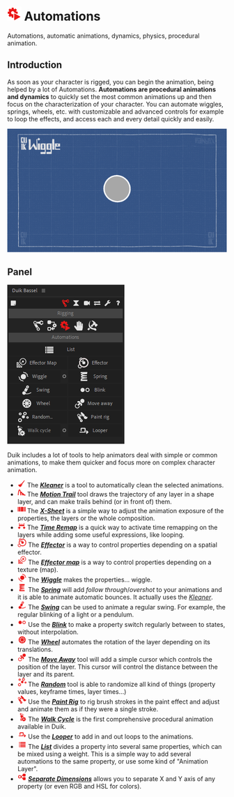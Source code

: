 # ![automation Icon](img\duik-icons\automation\automation-icon-r.png) Automations

Automations, automatic animations, dynamics, physics, procedural animation.

## Introduction

As soon as your character is rigged, you can begin the animation, being helped by a lot of Automations. **Automations are procedural animations and dynamics** to quickly set the most common animations up and then focus on the characterization of your character. You can automate wiggles, springs, wheels, etc. with customizable and advanced controls for example to loop the effects, and access each and every detail quickly and easily.

![Automations GIF](img/examples/automations.gif)

## Panel

![automation panel](img\duik-screenshots\S-Rigging\S-Rigging-Automations\Automation-panel.PNG)

Duik includes a lot of tools to help animators deal with simple or common animations, to make them quicker and focus more on complex character animation.

- ![](img\duik-icons\automation\w18_broom_r.png) The [***Kleaner***](kleaner.md) is a tool to automatically clean the selected animations.  
- ![](img\duik-icons\automation\w18_anim_r.png) The [***Motion Trail***](motion-trail.md) tool draws the trajectory of any layer in a shape layer, and can make trails behind (or in front of) them.
- ![](img\duik-icons\automation\w18_exposure_r.png) The [***X-Sheet***](x-sheet.md) is a simple way to adjust the animation exposure of the properties, the layers or the whole composition.
- ![](img\duik-icons\automation\w18_timeremap_r.png) The [***Time Remap***](time-remap.md) is a quick way to activate time remapping on the layers while adding some useful expressions, like looping.
- ![](img\duik-icons\automation\effector-icon20-r.png) The ***[Effector](effector.md)*** is a way to control properties depending on a spatial effector.
- ![](img\duik-icons\automation\effector-map-icon20-r.png) The [***Effector map***](effector-map.md) is a way to control properties depending on a texture (map).
- ![](img\duik-icons\automation\wiggle-icon20-r.png) The ***[Wiggle](wiggle.md)*** makes the properties... wiggle.
- ![](img\duik-icons\automation\spring-icon20-r.png) The ***[Spring](kleaner.md)*** will add *follow through*/*overshot* to your animations and it is able to animate automatic bounces. It actually uses the [*Kleaner*](kleaner.md).
- ![](img\duik-icons\automation\swing-icon20-r.png) The ***[Swing](swing.md)*** can be used to animate a regular swing. For example, the regular blinking of a light or a pendulum.
- ![](img\duik-icons\automation\blink-icon20-r.png) Use the ***[Blink](blink.md)*** to make a property switch regularly between to states, without interpolation.
- ![](img\duik-icons\automation\wheel-icon20-r.png) The ***[Wheel](wheel.md)*** automates the rotation of the layer depending on its translations.
- ![](img\duik-icons\automation\moveaway-icon20-r.png) The ***[Move Away](move-away.md)*** tool will add a simple cursor which controls the position of the layer. This cursor will control the distance between the layer and its parent.
- ![](img\duik-icons\automation\random-icon20-r.png) The ***[Random](random.md)*** tool is able to randomize all kind of things (property values, keyframe times, layer times...)
- ![](img\duik-icons\automation\paintrig-icon20-r.png) Use the ***[Paint Rig](paint-rig.md)*** to rig brush strokes in the paint effect and adjust and animate them as if they were a single stroke.
- ![](img\duik-icons\automation\walkcycle-icon20-r.png) The ***[Walk Cycle](walk-cycle.md)*** is the first comprehensive procedural animation available in Duik.
- ![](img\duik-icons\automation\looper-icon20-r.png) Use the ***[Looper](looper.md)*** to add in and out loops to the animations.
- ![](img\duik-icons\links-tools\add-list-icon-r.png) The ***[List](duik-list.md)*** divides a property into several same properties, which can be mixed using a weight. This is a simple way to add several automations to the same property, or use some kind of "Animation Layer".
- ![](img/duik-icons/links-tools/separatedim-icon-r.png) [***Separate Dimensions***](separate-dimensions.md) allows you to separate X and Y axis of any property (or even RGB and HSL for colors).